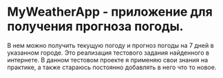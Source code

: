# MyWeatherApp - приложение для получения прогноза погоды.
В нем можно получить текущую погоду и прогноз погоды на 7 дней в указанном городе.
Это реализация тестового задания найденного в интернете.
В данном тестовом проекте я применяю свои знания на практике, а также стараюсь постоянно добавлять в него что то новое.
